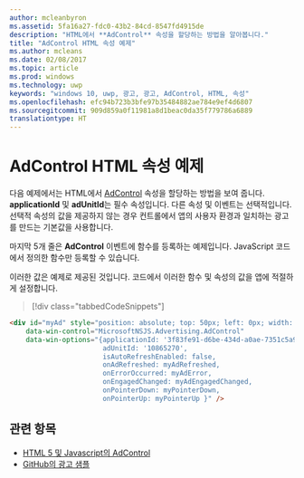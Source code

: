 ```yaml
---
author: mcleanbyron
ms.assetid: 5fa16a27-fdc0-43b2-84cd-8547fd4915de
description: "HTML에서 **AdControl** 속성을 할당하는 방법을 알아봅니다."
title: "AdControl HTML 속성 예제"
ms.author: mcleans
ms.date: 02/08/2017
ms.topic: article
ms.prod: windows
ms.technology: uwp
keywords: "windows 10, uwp, 광고, 광고, AdControl, HTML, 속성"
ms.openlocfilehash: efc94b723b3bfe97b35484882ae784e9ef4d6807
ms.sourcegitcommit: 909d859a0f11981a8d1beac0da35f779786a6889
translationtype: HT
---
```

# <a name="adcontrol-html-properties-example"></a>AdControl HTML 속성 예제

다음 예제에서는 HTML에서 [AdControl](https://msdn.microsoft.com/library/windows/apps/microsoft.advertising.winrt.ui.adcontrol.aspx) 속성을 할당하는 방법을 보여 줍니다. **applicationId** 및 **adUnitId**는 필수 속성입니다. 다른 속성 및 이벤트는 선택적입니다. 선택적 속성의 값을 제공하지 않는 경우 컨트롤에서 앱의 사용자 환경과 일치하는 광고를 만드는 기본값을 사용합니다.

마지막 5개 줄은 **AdControl** 이벤트에 함수를 등록하는 예제입니다. JavaScript 코드에서 정의한 함수만 등록할 수 있습니다.

이러한 값은 예제로 제공된 것입니다. 코드에서 이러한 함수 및 속성의 값을 앱에 적절하게 설정합니다.

> [!div class="tabbedCodeSnippets"]
``` html
<div id="myAd" style="position: absolute; top: 50px; left: 0px; width: 300px; height: 250px; z-index: 1"
    data-win-control="MicrosoftNSJS.Advertising.AdControl"
    data-win-options="{applicationId: '3f83fe91-d6be-434d-a0ae-7351c5a997f1',
                       adUnitId: '10865270',
                       isAutoRefreshEnabled: false,
                       onAdRefreshed: myAdRefreshed,
                       onErrorOccurred: myAdError,
                       onEngagedChanged: myAdEngagedChanged,
                       onPointerDown: myPointerDown,
                       onPointerUp: myPointerUp }" />
```

## <a name="related-topics"></a>관련 항목

* [HTML 5 및 Javascript의 AdControl](adcontrol-in-html-5-and-javascript.md)
* [GitHub의 광고 샘플](http://aka.ms/githubads)

 
